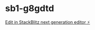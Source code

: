 # sb1-g8gdtd

[Edit in StackBlitz next generation editor ⚡️](https://stackblitz.com/~/github.com/Mrroot-M/sb1-g8gdtd)